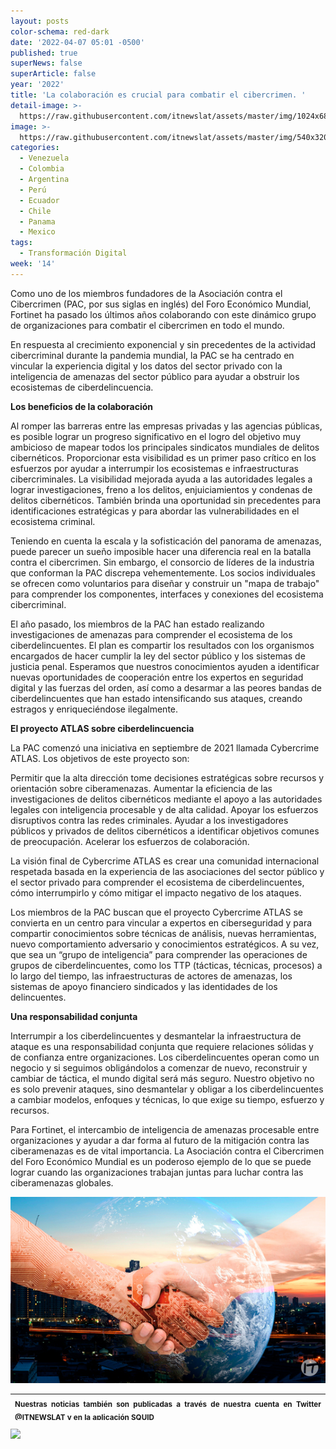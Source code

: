 ```yaml
---
layout: posts
color-schema: red-dark
date: '2022-04-07 05:01 -0500'
published: true
superNews: false
superArticle: false
year: '2022'
title: 'La colaboración es crucial para combatir el cibercrimen. '
detail-image: >-
  https://raw.githubusercontent.com/itnewslat/assets/master/img/1024x680/forti-alianza-g.jpg
image: >-
  https://raw.githubusercontent.com/itnewslat/assets/master/img/540x320/forti-alianza-p.jpg
categories:
  - Venezuela
  - Colombia
  - Argentina
  - Perú
  - Ecuador
  - Chile
  - Panama
  - Mexico
tags:
  - Transformación Digital
week: '14'
---
```

Como uno de los miembros fundadores de la Asociación contra el Cibercrimen (PAC, por sus siglas en inglés) del Foro Económico Mundial, Fortinet ha pasado los últimos años colaborando con este dinámico grupo de organizaciones para combatir el cibercrimen en todo el mundo.
 
En respuesta al crecimiento exponencial y sin precedentes de la actividad cibercriminal durante la pandemia mundial, la PAC se ha centrado en vincular la experiencia digital y los datos del sector privado con la inteligencia de amenazas del sector público para ayudar a obstruir los ecosistemas de ciberdelincuencia.
 
**Los beneficios de la colaboración**
 
Al romper las barreras entre las empresas privadas y las agencias públicas, es posible lograr un progreso significativo en el logro del objetivo muy ambicioso de mapear todos los principales sindicatos mundiales de delitos cibernéticos. Proporcionar esta visibilidad es un primer paso crítico en los esfuerzos por ayudar a interrumpir los ecosistemas e infraestructuras cibercriminales. La visibilidad mejorada ayuda a las autoridades legales a lograr investigaciones, freno a los delitos, enjuiciamientos y condenas de delitos cibernéticos. También brinda una oportunidad sin precedentes para identificaciones estratégicas y para abordar las vulnerabilidades en el ecosistema criminal.
 
Teniendo en cuenta la escala y la sofisticación del panorama de amenazas, puede parecer un sueño imposible hacer una diferencia real en la batalla contra el cibercrimen. Sin embargo, el consorcio de líderes de la industria que conforman la PAC discrepa vehementemente. Los socios individuales se ofrecen como voluntarios para diseñar y construir un "mapa de trabajo" para comprender los componentes, interfaces y conexiones del ecosistema cibercriminal.
 
El año pasado, los miembros de la PAC han estado realizando investigaciones de amenazas para comprender el ecosistema de los ciberdelincuentes. El plan es compartir los resultados con los organismos encargados de hacer cumplir la ley del sector público y los sistemas de justicia penal. Esperamos que nuestros conocimientos ayuden a identificar nuevas oportunidades de cooperación entre los expertos en seguridad digital y las fuerzas del orden, así como a desarmar a las peores bandas de ciberdelincuentes que han estado intensificando sus ataques, creando estragos y enriqueciéndose ilegalmente.
 
**El proyecto ATLAS sobre ciberdelincuencia**
 
La PAC comenzó una iniciativa en septiembre de 2021 llamada Cybercrime ATLAS. Los objetivos de este proyecto son:
 
Permitir que la alta dirección tome decisiones estratégicas sobre recursos y orientación sobre ciberamenazas.
Aumentar la eficiencia de las investigaciones de delitos cibernéticos mediante el apoyo a las autoridades legales con inteligencia procesable y de alta calidad.
Apoyar los esfuerzos disruptivos contra las redes criminales.
Ayudar a los investigadores públicos y privados de delitos cibernéticos a identificar objetivos comunes de preocupación.
Acelerar los esfuerzos de colaboración.
 
La visión final de Cybercrime ATLAS es crear una comunidad internacional respetada basada en la experiencia de las asociaciones del sector público y el sector privado para comprender el ecosistema de ciberdelincuentes, cómo interrumpirlo y cómo mitigar el impacto negativo de los ataques.
 
Los miembros de la PAC buscan que el proyecto Cybercrime ATLAS se convierta en un centro para vincular a expertos en ciberseguridad y para compartir conocimientos sobre técnicas de análisis, nuevas herramientas, nuevo comportamiento adversario y conocimientos estratégicos. A su vez, que sea un “grupo de inteligencia” para comprender las operaciones de grupos de ciberdelincuentes, como los TTP (tácticas, técnicas, procesos) a lo largo del tiempo, las infraestructuras de actores de amenazas, los sistemas de apoyo financiero sindicados y las identidades de los delincuentes.
 
**Una responsabilidad conjunta**
 
Interrumpir a los ciberdelincuentes y desmantelar la infraestructura de ataque es una responsabilidad conjunta que requiere relaciones sólidas y de confianza entre organizaciones. Los ciberdelincuentes operan como un negocio y si seguimos obligándolos a comenzar de nuevo, reconstruir y cambiar de táctica, el mundo digital será más seguro. Nuestro objetivo no es solo prevenir ataques, sino desmantelar y obligar a los ciberdelincuentes a cambiar modelos, enfoques y técnicas, lo que exige su tiempo, esfuerzo y recursos.
 
Para Fortinet, el intercambio de inteligencia de amenazas procesable entre organizaciones y ayudar a dar forma al futuro de la mitigación contra las ciberamenazas es de vital importancia. La Asociación contra el Cibercrimen del Foro Económico Mundial es un poderoso ejemplo de lo que se puede lograr cuando las organizaciones trabajan juntas para luchar contra las ciberamenazas globales.

![](https://raw.githubusercontent.com/itnewslat/assets/master/img/540x320/forti-alianza-p.jpg)

<table style="height: 42px;" width="569">
<tbody>
<tr>
<td style="text-align: justify;"><sub><strong>Nuestras noticias también son publicadas a través de nuestra cuenta en Twitter <a href="https://twitter.com/itnewslat?lang=es">@ITNEWSLAT</a> y en la aplicación <a href="https://squidapp.co/en/">SQUID</a></strong></sub></td>
</tr>
</tbody>
</table>

<img src="https://tracker.metricool.com/c3po.jpg?hash=56f88a41e39ab42c063cc51676587a04"/>
